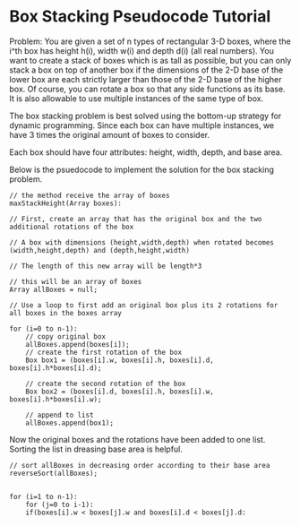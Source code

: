 # Box Stacking Pseudocode Tutorial

Problem: You are given a set of n types of rectangular 3-D boxes, where the i^th box has height h(i), width w(i) and depth d(i) (all real numbers). You want to create a stack of boxes which is as tall as possible, but you can only stack a box on top of another box if the dimensions of the 2-D base of the lower box are each strictly larger than those of the 2-D base of the higher box. Of course, you can rotate a box so that any side functions as its base. It is also allowable to use multiple instances of the same type of box.

The box stacking problem is best solved using the bottom-up strategy for dynamic programming. Since each box can have multiple instances, we have 3 times the original amount of boxes to consider.

Each box should have four attributes: height, width, depth, and base area.

Below is the psuedocode to implement the solution for the box stacking problem.

```
// the method receive the array of boxes
maxStackHeight(Array boxes):

// First, create an array that has the original box and the two additional rotations of the box

// A box with dimensions (height,width,depth) when rotated becomes (width,height,depth) and (depth,height,width)

// The length of this new array will be length*3

// this will be an array of boxes
Array allBoxes = null;

// Use a loop to first add an original box plus its 2 rotations for all boxes in the boxes array

for (i=0 to n-1):
    // copy original box
    allBoxes.append(boxes[i]);
    // create the first rotation of the box
    Box box1 = (boxes[i].w, boxes[i].h, boxes[i].d, boxes[i].h*boxes[i].d);

    // create the second rotation of the box
    Box box2 = (boxes[i].d, boxes[i].h, boxes[i].w, boxes[i].h*boxes[i].w);

    // append to list
    allBoxes.append(box1);
```
Now the original boxes and the rotations have been added to one list. Sorting the list in dreasing base area is helpful.
```	
// sort allBoxes in decreasing order according to their base area
reverseSort(allBoxes);

	
for (i=1 to n-1):
    for (j=0 to i-1):
	if(boxes[i].w < boxes[j].w and boxes[i].d < boxes[j].d:

```
